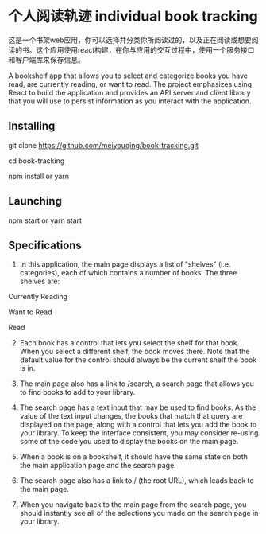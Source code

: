 # 个人阅读轨迹 individual book tracking
这是一个书架web应用，你可以选择并分类你所阅读过的，以及正在阅读或想要阅读的书。这个应用使用react构建，在你与应用的交互过程中，使用一个服务接口和客户端库来保存信息。

A bookshelf app that allows you to select and categorize books you have read, are currently reading, or want to read. The project emphasizes using React to build the application and provides an API server and client library that you will use to persist information as you interact with the application.


## Installing
git clone https://github.com/meiyouqing/book-tracking.git

cd book-tracking

npm install or yarn

## Launching
npm start or yarn start

## Specifications
1) In this application, the main page displays a list of "shelves" (i.e. categories), each of which contains a number of books. The three shelves are:

Currently Reading

Want to Read

Read

2) Each book has a control that lets you select the shelf for that book. When you select a different shelf, the book moves there. Note that the default value for the control should always be the current shelf the book is in.

3) The main page also has a link to /search, a search page that allows you to find books to add to your library.

4) The search page has a text input that may be used to find books. As the value of the text input changes, the books that match that query are displayed on the page, along with a control that lets you add the book to your library. To keep the interface consistent, you may consider re-using some of the code you used to display the books on the main page.

5) When a book is on a bookshelf, it should have the same state on both the main application page and the search page.

6) The search page also has a link to / (the root URL), which leads back to the main page.

7) When you navigate back to the main page from the search page, you should instantly see all of the selections you made on the search page in your library.
